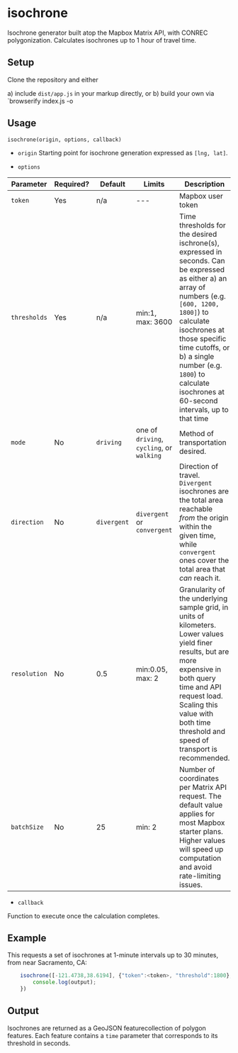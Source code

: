 # isochrone

Isochrone generator built atop the Mapbox Matrix API, with CONREC polygonization. Calculates isochrones up to 1 hour of travel time.


## Setup

Clone the repository and either

a) include `dist/app.js` in your markup directly, or
b) build your own via `browserify index.js -o <filename>

## Usage

`isochrone(origin, options, callback)`

- `origin`
Starting point for isochrone generation expressed as `[lng, lat]`.

- `options`

Parameter | Required? | Default | Limits | Description
--- | --- | --- |--- | ---
`token` | Yes | n/a | --- |Mapbox user token
`thresholds` | Yes | n/a | min:1, max: 3600 |Time thresholds for the desired ischrone(s), expressed in seconds. Can be expressed as either a) an array of numbers (e.g. `[600, 1200, 1800]`) to calculate isochrones at those specific time cutoffs, or b) a single number (e.g. `1800`) to calculate isochrones at 60-second intervals, up to that time
`mode` | No | `driving` | one of `driving`, `cycling`, or `walking` | Method of transportation desired.
`direction` | No | `divergent` | `divergent` or `convergent` | Direction of travel. `Divergent` isochrones are the total area reachable _from_ the origin within the given time, while `convergent` ones cover the total area that _can_ reach it.
`resolution` | No | 0.5 | min:0.05, max: 2 | Granularity of the underlying sample grid, in units of kilometers. Lower values yield finer results, but are more expensive in both query time and API request load. Scaling this value with both time threshold and speed of transport is recommended.
`batchSize` | No | 25 | min: 2 | Number of coordinates per Matrix API request. The default value applies for most Mapbox starter plans. Higher values will speed up computation and avoid rate-limiting issues.


- `callback`


Function to execute once the calculation completes.



## Example
This requests a set of isochrones at 1-minute intervals up to 30 minutes, from near Sacramento, CA:

```javascript
	isochrone([-121.4738,38.6194], {"token":<token>, "threshold":1800}, function(output){
		console.log(output);
	})
```

## Output

Isochrones are returned as a GeoJSON featurecollection of polygon features. Each feature contains a `time` parameter that corresponds to its threshold in seconds.
